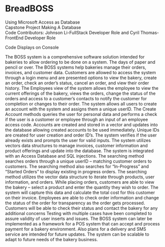 # BreadBOSS
Using Microsoft Access as Database<br />
Capstone Project Making A Database<br />
Code Contributors: Johnson Li-FullStack Developer Role and Cyril Thomas-FrontEnd Developer Role<br />

Code Displays on Console<br />

The BOSS system is a comprehensive software solution intended for bakeries to allow ordering
to be done on a system. The days of paper and pencil or over. The BOSS systems help bakeries
manage their orders, invoices, and customer data. Customers are allowed to access the system
through a login menu and are presented options to view the bakery, create an order, check an
order’s status, cancel an order, and view their order history. The Employees view of the system
allows the employee to view the current offerings of the bakery, views the orders, change the
status of the orders and access to a customer’s contacts to notify the customer for completion or
changes to their order.
The system allows all users to create an account with the system and assigns them a unique
userID. The Create Account methods queries the user for personal data and performs a check if
the user is a customer or employee through an input of an employee access code. Accounts are
created and stored in a vector and updates into the database allowing created accounts to be used
immediately. Unique IDs are created for user creation and order ID’s. The system verifies if the
user already exists and prompts the user for valid inputs.
The system utilizes vectors data structures to manage invoices, customer information and
product offerings and update into the database. The system is integrated with an Access Database
and SQL injections. The searching method searches orders through a unique userID – matching
customer orders to customers. The searching method also searches for “In-Progress” and
“Started Orders” to display existing in progress orders. The searching method utilizes the vector
data structure to iterate through products, user information, and orders.
While placing orders, customers are able to view the bakery – select a product and enter the
quantity they wish to order. The system will capture this data and calculate the total cost for this
customer on their invoice.
Employees are able to check order information and change the status of the order for
transparency as the order gets processed. Customers will be able to check their status and contact
the bakery for any additional concerns
Testing with multiple cases have been completed to assure validity of user inserts and issues.
The BOSS system can later be implemented as a framework for a POS system that can accept
and process payment for a bakery environment. Also plans for a delivery and SMS service are
intended for future updates. The system can be scalable to adapt to future needs of the bakery
business.
